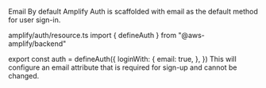 Email
By default Amplify Auth is scaffolded with email as the default method for user sign-in.

amplify/auth/resource.ts
import { defineAuth } from "@aws-amplify/backend"

export const auth = defineAuth({
  loginWith: {
    email: true,
  },
})
This will configure an email attribute that is required for sign-up and cannot be changed.